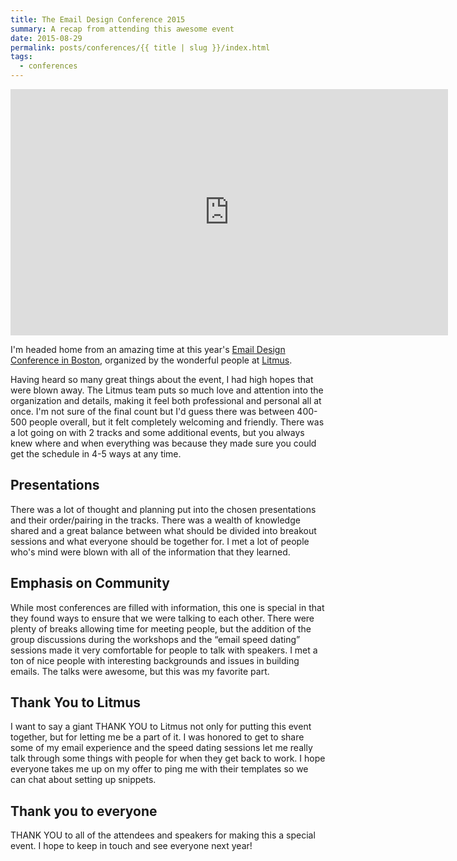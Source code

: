 ```yaml
---
title: The Email Design Conference 2015
summary: A recap from attending this awesome event
date: 2015-08-29
permalink: posts/conferences/{{ title | slug }}/index.html
tags:
  - conferences
---
```


<!-- <svg id="Layer_1" xmlns="http://www.w3.org/2000/svg" viewBox="0 0 577.3 38.5"><style>.st0{fill:#535453;} .st1{font-family:'Gibson-SemiBold';} .st2{font-size:36.5918px;}</style><text transform="translate(0 30.92)" class="st0 st1 st2">The Email Design Conference 2015</text></svg> -->

<div class="video-wrapper"><iframe src="https://player.vimeo.com/video/137720165?color=b51f24&amp;byline=0" width="700" height="394" frameborder="0" webkitallowfullscreen="" mozallowfullscreen="" allowfullscreen=""></iframe></div>

I'm headed home from an amazing time at this year's [Email Design Conference in Boston](https://litmus.com/conference/boston), organized by the wonderful people at [Litmus](https://litmus.com).

Having heard so many great things about the event, I had high hopes that were blown away. The Litmus team puts so much love and attention into the organization and details, making it feel both professional and personal all at once. I'm not sure of the final count but I'd guess there was between 400-500 people overall, but it felt completely welcoming and friendly. There was a lot going on with 2 tracks and some additional events, but you always knew where and when everything was because they made sure you could get the schedule in 4-5 ways at any time.

## Presentations

There was a lot of thought and planning put into the chosen presentations and their order/pairing in the tracks. There was a wealth of knowledge shared and a great balance between what should be divided into breakout sessions and what everyone should be together for. I met a lot of people who's mind were blown with all of the information that they learned.

## Emphasis on Community

While most conferences are filled with information, this one is special in that they found ways to ensure that we were talking to each other. There were plenty of breaks allowing time for meeting people, but the addition of the group discussions during the workshops and the “email speed dating” sessions made it very comfortable for people to talk with speakers. I met a ton of nice people with interesting backgrounds and issues in building emails. The talks were awesome, but this was my favorite part.

## Thank You to Litmus

I want to say a giant THANK YOU to Litmus not only for putting this event together, but for letting me be a part of it. I was honored to get to share some of my email experience and the speed dating sessions let me really talk through some things with people for when they get back to work. I hope everyone takes me up on my offer to ping me with their templates so we can chat about setting up snippets.

## Thank you to everyone

THANK YOU to all of the attendees and speakers for making this a special event. I hope to keep in touch and see everyone next year!